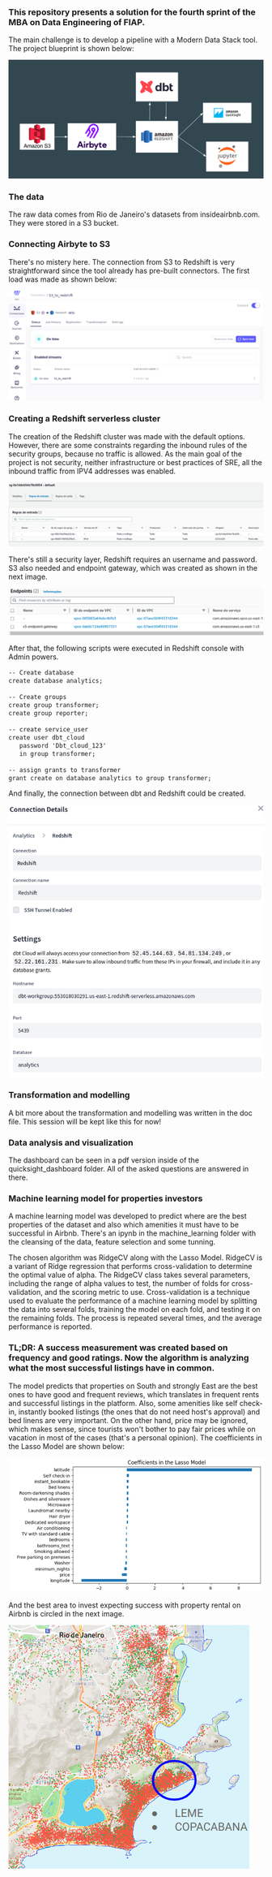 ### This repository presents a solution for the fourth sprint of the MBA on Data Engineering of FIAP.
The main challenge is to develop a pipeline with a Modern Data Stack tool. The project blueprint is shown below:

![Project_blueprint](images/Arquitetura.png)

### The data
The raw data comes from Rio de Janeiro's datasets from insideairbnb.com. They were stored in a S3 bucket.

### Connecting Airbyte to S3
There's no mistery here. The connection from S3 to Redshift is very straightforward since the tool already has pre-built connectors. The first load was made as shown below:

![Alt text](images/airbyte_stream.png)

### Creating a Redshift serverless cluster

The creation of the Redshift cluster was made with the default options. However, there are some constraints regarding the inbound rules of the security groups, because no traffic is allowed. As the main goal of the project is not security, neither infrastructure or best practices of SRE, all the inbound traffic from IPV4 addresses was enabled. 

![Alt text](images/inbound_rules.png)

There's still a security layer, Redshift requires an username and password. S3 also needed and endpoint gateway, which was created as shown in the next image.

![Alt text](images/S3_endpoint_gateway.png)

After that, the following scripts were executed in Redshift console with Admin powers.

 ```
-- Create database
create database analytics;

-- Create groups
create group transformer;
create group reporter;

-- create service_user
create user dbt_cloud
    password 'Dbt_cloud_123'
    in group transformer;

-- assign grants to transformer
grant create on database analytics to group transformer;

  ```

And finally, the connection between dbt and Redshift could be created.

![Alt text](images/dbt_redshift_conn.png)

### Transformation and modelling

A bit more about the transformation and modelling was written in the doc file. This session will be kept like this for now!

### Data analysis and visualization

The dashboard can be seen in a pdf version inside of the quicksight_dashboard folder. All of the asked questions are answered in there.

### Machine learning model for properties investors

A machine learning model was developed to predict where are the best properties of the dataset and also which amenities it must have to be successful in Airbnb. There's an ipynb in the machine_learning folder with the cleansing of the data, feature selection and some tunning.

The chosen algorithm was RidgeCV along with the Lasso Model. RidgeCV is a variant of Ridge regression that performs cross-validation to determine the optimal value of alpha. The RidgeCV class takes several parameters, including the range of alpha values to test, the number of folds for cross-validation, and the scoring metric to use. Cross-validation is a technique used to evaluate the performance of a machine learning model by splitting the data into several folds, training the model on each fold, and testing it on the remaining folds. The process is repeated several times, and the average performance is reported.

### TL;DR: A success measurement was created based on frequency and good ratings. Now the algorithm is analyzing what the most successful listings have in common.

The model predicts that properties on South and strongly East are the best ones to have good and frequent reviews, which translates in frequent rents and successful listings in the platform. Also, some amenities like self check-in, instantly booked listings (the ones that do not need host's approval) and bed linens are very important. On the other hand, price may be ignored, which makes sense, since tourists won't bother to pay fair prices while on vacation in most of the cases (that's a personal opinion). The coefficients in the Lasso Model are shown below:

![Alt text](images/ml_predictions.png)

And the best area to invest expecting success with property rental on Airbnb is circled in the next image.

![Alt text](images/best_area_image.png)
